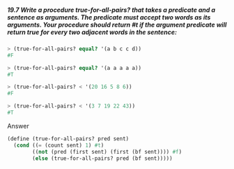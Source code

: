 ##### 19.7 Write a procedure true-for-all-pairs? that takes a predicate and a sentence as arguments. The predicate must accept two words as its arguments. Your procedure should return #t if the argument predicate will return true for *every* two adjacent words in the sentence:
```Scheme
> (true-for-all-pairs? equal? '(a b c c d))
#F

> (true-for-all-pairs? equal? '(a a a a a))
#T

> (true-for-all-pairs? < '(20 16 5 8 6))
#F

> (true-for-all-pairs? < '(3 7 19 22 43))
#T
```

Answer

```Scheme
(define (true-for-all-pairs? pred sent)
  (cond ((= (count sent) 1) #t)
        ((not (pred (first sent) (first (bf sent)))) #f)
        (else (true-for-all-pairs? pred (bf sent)))))
```
